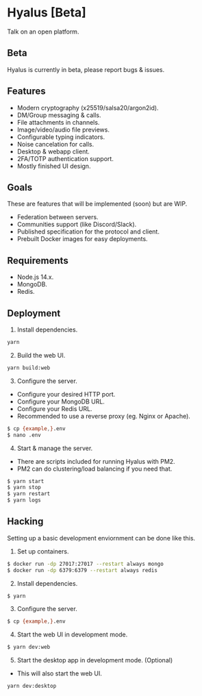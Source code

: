 # Hyalus [Beta]

Talk on an open platform.

## Beta

Hyalus is currently in beta, please report bugs & issues.

## Features

* Modern cryptography (x25519/salsa20/argon2id).
* DM/Group messaging & calls.
* File attachments in channels.
* Image/video/audio file previews.
* Configurable typing indicators.
* Noise cancelation for calls.
* Desktop & webapp client.
* 2FA/TOTP authentication support.
* Mostly finished UI design.

## Goals

These are features that will be implemented (soon) but are WIP.

* Federation between servers.
* Communities support (like Discord/Slack).
* Published specification for the protocol and client.
* Prebuilt Docker images for easy deployments.

## Requirements

* Node.js 14.x.
* MongoDB.
* Redis.

## Deployment

1. Install dependencies.

```sh
yarn
```

2. Build the web UI.

```sh
yarn build:web
```

3. Configure the server.

* Configure your desired HTTP port.
* Configure your MongoDB URL.
* Configure your Redis URL.
* Recommended to use a reverse proxy (eg. Nginx or Apache).

```sh
$ cp {example,}.env
$ nano .env
```

4. Start & manage the server.

* There are scripts included for running Hyalus with PM2.
* PM2 can do clustering/load balancing if you need that.

```sh
$ yarn start
$ yarn stop
$ yarn restart
$ yarn logs
```

## Hacking

Setting up a basic development enviornment can be done like this.

1. Set up containers.

```sh
$ docker run -dp 27017:27017 --restart always mongo
$ docker run -dp 6379:6379 --restart always redis
```

2. Install dependencies.

```sh
$ yarn
```

3. Configure the server.

```sh
$ cp {example,}.env
```

4. Start the web UI in development mode.

```sh
$ yarn dev:web
```

5. Start the desktop app in development mode. (Optional)

* This will also start the web UI.

```sh
yarn dev:desktop
```
